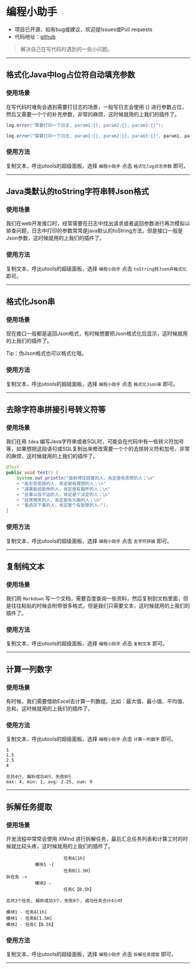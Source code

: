 # 编程小助手

- 项目已开源，如有bug或建议，欢迎提Issues或Pull requests
- 代码地址：[github](https://github.com/ljynfo/utools-code-helper)

> 解决自己在写代码时遇到的一些小问题。

---

## 格式化Java中log占位符自动填充参数

### 使用场景

在写代码时难免会遇到需要打日志的场景，一般写日志会使用 {} 进行参数占位，然后又需要一个个的补充参数，非常的麻烦，这时候就用的上我们的插件了。

```java
log.error("需要打印一下日志, param1:{}, param2:{}, param3:{}");
```

```java
log.error("需要打印一下日志, param1:{}, param2:{}, param3:{}", param1, param2, param3);
```

### 使用方法

复制文本，呼出utools的超级面板，选择 `编程小助手` 点击 `格式化log日志参数` 即可。

---

## Java类默认的toString字符串转Json格式

### 使用场景

我们在web开发接口时，经常需要在日志中找出请求或者返回参数进行再次模拟以排查问题，日志中打印的参数常常是java默认的toString方法，但是接口一般是Json参数，这时候就用的上我们的插件了。

### 使用方法

复制文本，呼出utools的超级面板，选择 `编程小助手` 点击 `toString转Json并格式化` 即可。

---

## 格式化Json串

### 使用场景

现在接口一般都是返回Json格式，有时候想要把Json格式化后显示，这时候就用的上我们的插件了。

Tip：伪Json格式也可以格式化哦。

### 使用方法

复制文本，呼出utools的超级面板，选择 `编程小助手` 点击 `格式化Json串` 即可。

---

## 去除字符串拼接引号转义符等

### 使用场景

我们在用 `Idea` 编写Java字符串或者SQL时，可能会在代码中有一些转义符加号等，如果想把这段语句或SQL复制出来修改需要一个个的去除转义符和加号，非常的麻烦，这时候就用的上我们的插件了。

```java
@Test
public void test() {
    System.out.println("能耐得住寂寞的人，肯定是有思想的人；\n"
    + "能忍受孤独的人，肯定是有理想的人；\n"
    + "遇事能屈能伸的人，肯定是有胸怀的人；\n"
    + "处事从容不迫的人，肯定是个淡定的人；\n"
    + "经常微笑的人，肯定是有头脑的人；\n"
    + "看透天下事的人，肯定是个有智慧的人~");
}
```

### 使用方法

复制文本，呼出utools的超级面板，选择 `编程小助手` 点击 `去字符拼接` 即可。

---

## 复制纯文本

### 使用场景

我们用 `Markdown` 写一个文档，需要百度查询一些资料，然后复制到文档里面，但是往往粘贴的时候会附带很多格式，但是我们只需要文本，这时候就用的上我们的插件了。

### 使用方法

复制文本，呼出utools的超级面板，选择 `编程小助手` 点击 `复制文本` 即可。

---

## 计算一列数字

### 使用场景

有时候，我们需要借助Excel去计算一列数组，比如：最大值、最小值、平均值、总和，这时候就用的上我们的插件了。

### 使用方法

复制文本，呼出utools的超级面板，选择 `编程小助手` 点击 `计算一列数字` 即可。

```
1
1.5
2.5
4
```

```
总共4行, 解析成功4行、失败0行
max: 4, min: 1, avg: 2.25, sum: 9
```

---

## 拆解任务提取

### 使用场景

开发流程中常常会使用 XMind 进行拆解任务，最后汇总任务列表和计算工时的时候就比较头疼，这时候就用的上我们的插件了。

```
                      任务A[1h]
           模块1 -{
                      任务B[1.5H]
拆任务 -<
           模块2 -    
                      任务C【0.5h】
```

```
总共3个任务, 解析成功3个、失败0个, 成功任务合计4小时

模块1 - 任务A[1h]
模块1 - 任务B[1.5H]
模块2 - 任务C【0.5h】
```


### 使用方法

复制文本，呼出utools的超级面板，选择 `编程小助手` 点击 `拆解任务提取` 即可。

---